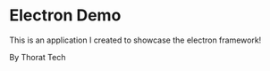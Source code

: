 # Electron Demo
This is an application I created to showcase the electron framework!

By Thorat Tech

